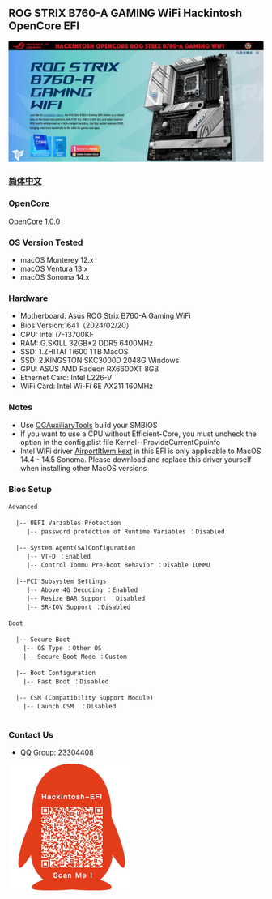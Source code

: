 ## ROG STRIX B760-A GAMING WiFi Hackintosh OpenCore EFI

![image](ScreenShot/ROGB760A.jpg)

### [简体中文](README.zh_CN.md)

### OpenCore

[OpenCore 1.0.0](https://github.com/acidanthera/OpenCorePkg)

### OS Version Tested

- macOS Monterey 12.x
- macOS Ventura    13.x
- macOS Sonoma   14.x 

### Hardware

- Motherboard: Asus ROG Strix B760-A Gaming WiFi
- Bios Version:1641（2024/02/20）
- CPU: Intel i7-13700KF
- RAM: G.SKILL 32GB*2 DDR5 6400MHz
- SSD: 1.ZHITAI Ti600 1TB MacOS
- SSD: 2.KINGSTON SKC3000D 2048G Windows
- GPU: ASUS AMD Radeon RX6600XT 8GB
- Ethernet Card: Intel L226-V
- WiFi Card: Intel Wi-Fi 6E AX211 160MHz

### Notes

 - Use [OCAuxiliaryTools](https://github.com/ic005k/OCAuxiliaryTools) build your SMBIOS
 - If you want to use a CPU without  Efficient-Core, you must uncheck the option in the config.plist file Kernel--ProvideCurrentCpuinfo
 - Intel WiFi driver [AirportItlwm.kext](https://github.com/OpenIntelWireless/itlwm/releases) in this EFI is only applicable to MacOS 14.4 - 14.5 Sonoma. Please download and replace this driver yourself when installing other MacOS versions

### Bios Setup

```
Advanced

  |-- UEFI Variables Protection
     |-- password protection of Runtime Variables ：Disabled
     
  |-- System Agent(SA)Configuration
     |-- VT-D ：Enabled
     |-- Control Iommu Pre-boot Behavior ：Disable IOMMU
	   
  |--PCI Subsystem Settings
     |-- Above 4G Decoding ：Enabled
     |-- Resize BAR Support ：Disabled
     |-- SR-IOV Support ：Disabled
   
Boot

  |-- Secure Boot
    |-- OS Type ：Other OS
    |-- Secure Boot Mode ：Custom
      
  |-- Boot Configuration
    |-- Fast Boot ：Disabled
      
  |-- CSM (Compatibility Support Module)
    |-- Launch CSM  ：Disabled
	
```


### Contact Us

 - QQ Group: 23304408

![image](ScreenShot/QRCode.png)